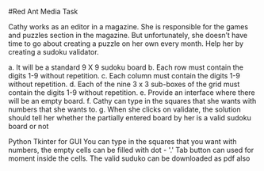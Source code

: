 #Red Ant Media Task

Cathy works as an editor in a magazine. She is responsible for the games and puzzles section in the magazine.
But unfortunately, she doesn’t have time to go about creating a puzzle on her own every month. Help her by creating a sudoku validator. 

a. It will be a standard 9 X 9 sudoku board 
b. Each row must contain the digits 1-9 without repetition. 
c. Each column must contain the digits 1-9 without repetition.
d. Each of the nine 3 x 3 sub-boxes of the grid must contain the digits 1-9 without repetition. 
e. Provide an interface where there will be an empty board. 
f. Cathy can type in the squares that she wants with numbers that she wants to.
g. When she clicks on validate, the solution should tell her whether the partially entered board by her is a valid sudoku board or not

Python Tkinter for GUI You can type in the squares that you want with numbers, the empty cells can be filled with dot - '.' 
Tab button can used for moment inside the cells.
The valid suduko can be downloaded as pdf also
